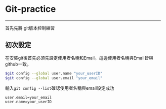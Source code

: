 # Git-practice
---
首先先將
git版本控制練習

初次設定
---
在安裝git後首先必須先設定使用者名稱和Email。這邊使用者名稱與Email皆與github一致。
```sh
$git config --global user.name "your_userID"
$git config --global user.email "your_email"
```
輸入`git config --list`確認使用者名稱與email設定成功
```sh
user.email=your_email
user.name=your_userID
```

